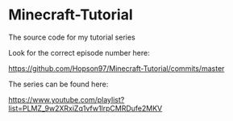 # Minecraft-Tutorial
The source code for my tutorial series

Look for the correct episode number here:

https://github.com/Hopson97/Minecraft-Tutorial/commits/master

The series can be found here:

https://www.youtube.com/playlist?list=PLMZ_9w2XRxiZq1vfw1lrpCMRDufe2MKV
